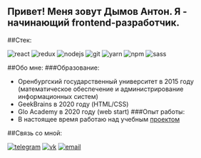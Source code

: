 ## Привет! Меня зовут Дымов Антон. Я - начинающий frontend-разработчик.

##Стек:

![react](https://img.shields.io/badge/reactJS-555?style=for-the-badge&logo=react)
![redux](https://img.shields.io/badge/redux-555?style=for-the-badge&logo=redux&logoColor=7649bb)
![nodejs](https://img.shields.io/badge/nodejs-555?style=for-the-badge&logo=node.js)
![git](https://img.shields.io/badge/git-555?style=for-the-badge&logo=git)
![yarn](https://img.shields.io/badge/yarn-555?style=for-the-badge&logo=yarn)
![npm](https://img.shields.io/badge/npm-555?style=for-the-badge&logo=npm)
![sass](https://img.shields.io/badge/sass-555?style=for-the-badge&logo=sass)

##Обо мне:
###Образование: 
- Оренбургский государственный университет в 2015 году (математическое обеспечение и администрирование информационных систем)
- GeekBrains в 2020 году (HTML/CSS)
- Glo Academy в 2020 году (web start)
###Опыт работы:
- В настоящее время работаю над учебным [проектом](https://github.com/dymov-ant/project)

##Связь со мной:

[![telegram](https://img.shields.io/badge/telegram-555?style=for-the-badge&logo=telegram)](https://t.me/dymovcom)
[![vk](https://img.shields.io/badge/vk-555?style=for-the-badge&logo=vk)](https://vk.com/dymovcom)
[![email](https://img.shields.io/badge/email-555?style=for-the-badge&logo=gmail)](mailto:dymov.ant@gmail.com)


<!--
**dymov-ant/dymov-ant** is a ✨ _special_ ✨ repository because its `README.md` (this file) appears on your GitHub profile.

Here are some ideas to get you started:

- 🔭 I’m currently working on ...
- 🌱 I’m currently learning ...
- 👯 I’m looking to collaborate on ...
- 🤔 I’m looking for help with ...
- 💬 Ask me about ...
- 📫 How to reach me: ...
- 😄 Pronouns: ...
- ⚡ Fun fact: ...
-->
